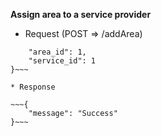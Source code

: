 **Assign area to a service provider**

* Request (POST => /addArea) 

~~~{
    "area_id": 1,
    "service_id": 1
}~~~

* Response

~~~{
    "message": "Success"
}~~~